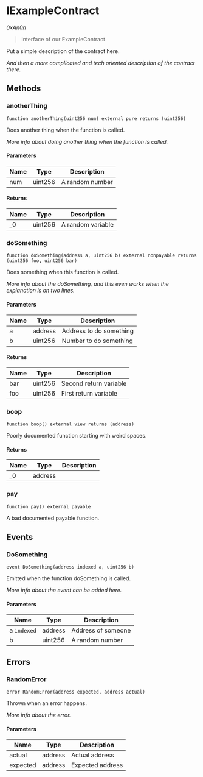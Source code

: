 # IExampleContract

*0xAn0n*

> Interface of our ExampleContract

Put a simple description of the contract here.

*And then a more complicated and tech oriented description of the contract there.*

## Methods

### anotherThing

```solidity
function anotherThing(uint256 num) external pure returns (uint256)
```

Does another thing when the function is called.

*More info about doing another thing when the function is called.*

#### Parameters

| Name | Type | Description |
|---|---|---|
| num | uint256 | A random number

#### Returns

| Name | Type | Description |
|---|---|---|
| _0 | uint256 | A random variable

### doSomething

```solidity
function doSomething(address a, uint256 b) external nonpayable returns (uint256 foo, uint256 bar)
```

Does something when this function is called.

*More info about the doSomething, and this even works when the explanation is on two lines.*

#### Parameters

| Name | Type | Description |
|---|---|---|
| a | address | Address to do something
| b | uint256 | Number to do something

#### Returns

| Name | Type | Description |
|---|---|---|
| bar | uint256 | Second return variable
| foo | uint256 | First return variable

### boop

```solidity
function boop() external view returns (address)
```

Poorly documented function starting with weird spaces.




#### Returns

| Name | Type | Description |
|---|---|---|
| _0 | address | 

### pay

```solidity
function pay() external payable
```

A bad documented payable function.





## Events

### DoSomething

```solidity
event DoSomething(address indexed a, uint256 b)
```

Emitted when the function doSomething is called.

*More info about the event can be added here.*

#### Parameters

| Name | Type | Description |
|---|---|---|
| a `indexed` | address | Address of someone |
| b  | uint256 | A random number |


## Errors

### RandomError

```solidity
error RandomError(address expected, address actual)
```

Thrown when an error happens.

*More info about the error.*

#### Parameters

| Name | Type | Description |
|---|---|---|
| actual | address | Actual address |
| expected | address | Expected address |

